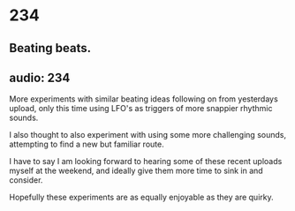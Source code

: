 # 234
## Beating beats.
audio: 234
---

More experiments with similar beating ideas following on from yesterdays upload, only this time using LFO's as triggers of more snappier rhythmic sounds.

I also thought to also experiment with using some more challenging sounds, attempting to find a new but familiar route. 

I have to say I am looking forward to hearing some of these recent uploads myself at the weekend, and ideally give them more time to sink in and consider.

Hopefully these experiments are as equally enjoyable as they are quirky.